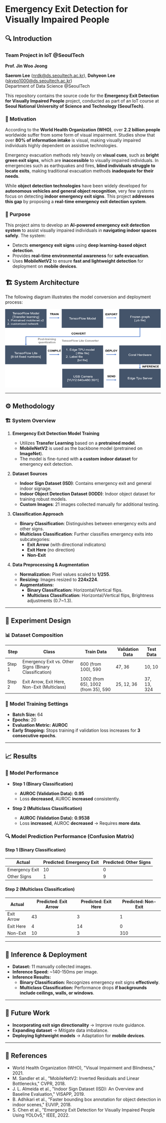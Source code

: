 # Emergency Exit Detection for Visually Impaired People

## 🔍 Introduction

### Team Project in IoT @SeoulTech  
**Prof. Jin Woo Jeong**  

**Saerom Lee** (nrdk@ds.seoultech.ac.kr), **Dohyeon Lee** (skypo1000@ds.seoultech.ac.kr)  
Department of Data Science @SeoulTech  

This repository contains the source code for the **Emergency Exit Detection for Visually Impaired People** project, conducted as part of an IoT course at **Seoul National University of Science and Technology (SeoulTech)**.

### 📌 Motivation
According to the **World Health Organization (WHO)**, over **2.2 billion people** worldwide suffer from some form of visual impairment. Studies show that over **80% of information intake** is visual, making visually impaired individuals highly dependent on assistive technologies.  

Emergency evacuation methods rely heavily on **visual cues**, such as **bright green exit signs**, which are **inaccessible** to visually impaired individuals. In emergencies such as earthquakes and fires, **blind individuals struggle to locate exits**, making traditional evacuation methods **inadequate for their needs**.

While **object detection technologies** have been widely developed for **autonomous vehicles and general object recognition**, very few systems focus on detecting **indoor emergency exit signs**. This project **addresses this gap** by proposing a **real-time emergency exit detection system**.

### 🎯 Purpose
This project aims to develop an **AI-powered emergency exit detection system** to assist visually impaired individuals in **navigating indoor spaces safely**. The system:  
- Detects **emergency exit signs** using **deep learning-based object detection**.  
- Provides **real-time environmental awareness** for **safe evacuation**.  
- Uses **MobileNetV2** to ensure **fast and lightweight detection** for deployment on **mobile devices**.

## 🏗 System Architecture

The following diagram illustrates the model conversion and deployment process:

![System Architecture](./images/image.png)

---

## ⚙️ Methodology

### 🏗 System Overview
1. **Emergency Exit Detection Model Training**  
   - Utilizes **Transfer Learning** based on a **pretrained model**.
   - **MobileNetV2** is used as the backbone model (pretrained on **ImageNet**).
   - The model is fine-tuned with **a custom indoor dataset** for emergency exit detection.

2. **Dataset Sources**
   - **Indoor Sign Dataset (ISD)**: Contains emergency exit and general indoor signage.
   - **Indoor Object Detection Dataset (IODD)**: Indoor object dataset for training robust models.
   - **Custom Images**: 21 images collected manually for additional testing.

3. **Classification Approach**
   - **Binary Classification**: Distinguishes between emergency exits and other signs.
   - **Multiclass Classification**: Further classifies emergency exits into subcategories:
     - **Exit Arrow** (with directional indicators)
     - **Exit Here** (no direction)
     - **Non-Exit**

4. **Data Preprocessing & Augmentation**
   - **Normalization:** Pixel values scaled to **1/255**.
   - **Resizing:** Images resized to **224x224**.
   - **Augmentations:**
     - **Binary Classification:** Horizontal/Vertical flips.
     - **Multiclass Classification:** Horizontal/Vertical flips, Brightness adjustments (0.7~1.3).

---

## 🧪 Experiment Design

### 📊 Dataset Composition
| Step  | Class                     | Train Data | Validation Data | Test Data |
|------|---------------------------|------------|----------------|------------|
| Step 1 | Emergency Exit vs. Other Signs (Binary Classification) | 600 (from 100), 590  | 47, 36  | 10, 10  |
| Step 2 | Exit Arrow, Exit Here, Non-Exit (Multiclass) | 1002 (from 65), 1002 (from 35), 590 | 25, 12, 36 | 37, 13, 324 |

### 🔢 Model Training Settings
- **Batch Size:** 64
- **Epochs:** 20
- **Evaluation Metric:** **AUROC**
- **Early Stopping:** Stops training if validation loss increases for **3 consecutive epochs**.

---

## 📈 Results

### 🎯 Model Performance
- **Step 1 (Binary Classification)**
  - **AUROC (Validation Data):** **0.95**
  - Loss **decreased**, AUROC **increased** consistently.

- **Step 2 (Multiclass Classification)**
  - **AUROC (Validation Data):** **0.9538**
  - Loss **increased**, AUROC **decreased** → Requires **more data**.

### 🔍 Model Prediction Performance (Confusion Matrix)
#### Step 1 (Binary Classification)
| Actual | Predicted: Emergency Exit | Predicted: Other Signs |
|--------|--------------------------|-----------------------|
| Emergency Exit | 10 | 0 |
| Other Signs | 1 | 9 |

#### Step 2 (Multiclass Classification)
| Actual | Predicted: Exit Arrow | Predicted: Exit Here | Predicted: Non-Exit |
|--------|----------------------|----------------------|----------------------|
| Exit Arrow | 43 | 3 | 1 |
| Exit Here | 4 | 14 | 0 |
| Non-Exit | 10 | 3 | 310 |

---

## 🚀 Inference & Deployment
- **Dataset:** 11 manually collected images.
- **Inference Speed:** ~140-150ms per image.
- **Inference Results:**
  - **Binary Classification:** Recognizes emergency exit signs **effectively**.
  - **Multiclass Classification:** Performance drops **if backgrounds include ceilings, walls, or windows**.

---

## 🔮 Future Work
- **Incorporating exit sign directionality** → Improve route guidance.  
- **Expanding dataset** → Mitigate data imbalance.  
- **Deploying lightweight models** → Adaptation for **mobile devices**.  

---
## 📜 References
- World Health Organization (WHO), "Visual Impairment and Blindness," 2021.
- M. Sandler et al., "MobileNetV2: Inverted Residuals and Linear Bottlenecks," CVPR, 2018.
- J. L. Almeida et al., "Indoor Sign Dataset (ISD): An Overview and Baseline Evaluation," VISAPP, 2019.
- B. Adhikari et al., "Faster bounding box annotation for object detection in indoor scenes," EUVIP, 2018.
- S. Chen et al., "Emergency Exit Detection for Visually Impaired People Using YOLOv5," IEEE, 2022.

